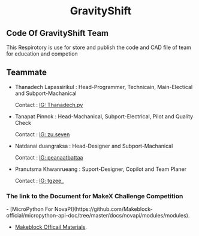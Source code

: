 <h1 align="center">GravityShift</h1>
<h2>Code Of GravityShift Team</h2>
<p>
  This Respirotory is use for store and publish the code and CAD file of team for education and competion
</p> 

<h2>Teammate</h2>

- Thanadech Lapassirikul : Head-Programmer, Technicain, Main-Electical and Subport-Machanical
  
  Contact : [IG: Thanadech.py](https://www.instagram.com/thxncdzch.py/)
- Tanapat Pinnok : Head-Machanical, Subport-Electrical, Pilot and Quality Check

  Contact : [IG: zu.seven](https://www.instagram.com/zu.seven/)
- Natdanai duangraksa : Head-Designer and Subport-Machanical

  Contact : [IG: peanaatbattaa](https://www.instagram.com/nomchocolatemaiwan/)
- Pranutsma Khwanrueang : Suport-Designer, Copilot and Team Planer

  Contact : [IG: tgzee_](https://www.instagram.com/tgzee._/)

<h3>The link to the Document for MakeX Challenge Competition</h3>
- [MicroPython For NovaPI](https://github.com/Makeblock-official/micropython-api-doc/tree/master/docs/novapi/modules/modules).

- [Makeblock Officail Materials](https://grabcad.com/library/data-of-makeblock-parts-1).

